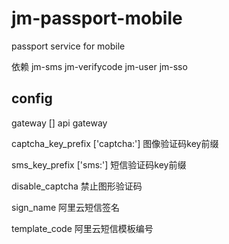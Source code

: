 # jm-passport-mobile

passport service for mobile

依赖 jm-sms jm-verifycode jm-user jm-sso

## config

gateway [] api gateway

captcha_key_prefix ['captcha:'] 图像验证码key前缀

sms_key_prefix ['sms:'] 短信验证码key前缀

disable_captcha 禁止图形验证码

sign_name 阿里云短信签名

template_code 阿里云短信模板编号
